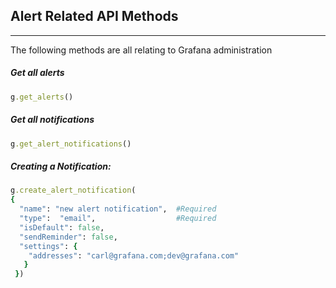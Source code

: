 ## Alert Related API Methods
---

The following methods are all relating to Grafana administration


##### Get all alerts
```ruby
g.get_alerts()
```

##### Get all notifications
```ruby
g.get_alert_notifications()
```

##### Creating a Notification:
```ruby
g.create_alert_notification(
{
  "name": "new alert notification",  #Required
  "type":  "email",                  #Required
  "isDefault": false,
  "sendReminder": false,
  "settings": {
    "addresses": "carl@grafana.com;dev@grafana.com"
   }
 })
```

